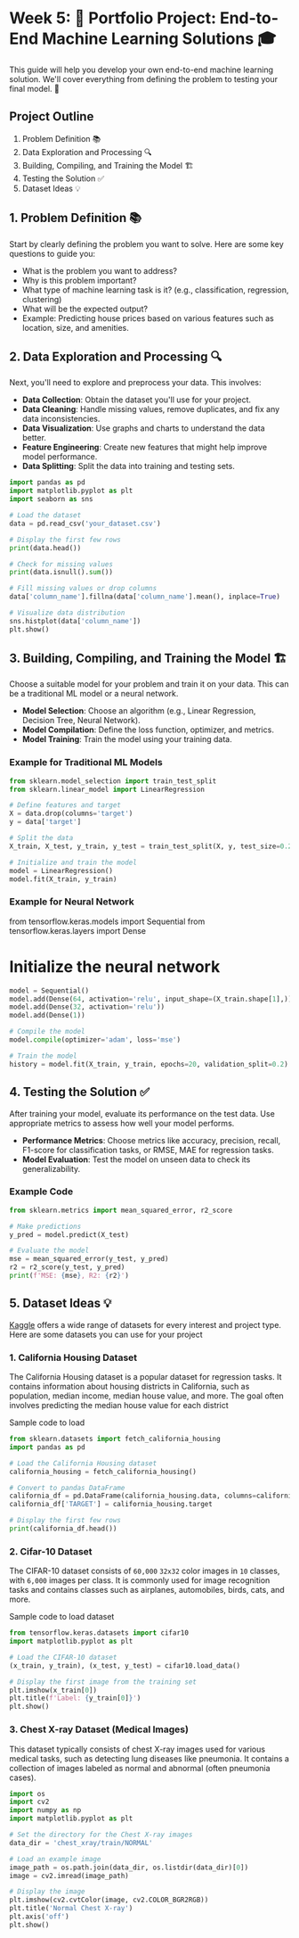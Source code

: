 # Week 5:  🧩 Portfolio Project: End-to-End Machine Learning Solutions 🎓

This guide will help you develop your own end-to-end machine learning solution. We'll cover everything from defining the problem to testing your final model. 🚀

## Project Outline
1. Problem Definition 📚
2. Data Exploration and Processing 🔍
3. Building, Compiling, and Training the Model 🏗️
4. Testing the Solution ✅
5. Dataset Ideas 💡

## 1. Problem Definition 📚
Start by clearly defining the problem you want to solve. Here are some key questions to guide you:

- What is the problem you want to address?
- Why is this problem important?
- What type of machine learning task is it? (e.g., classification, regression, clustering)
- What will be the expected output?
- Example: Predicting house prices based on various features such as location, size, and amenities.

## 2. Data Exploration and Processing 🔍
Next, you'll need to explore and preprocess your data. This involves:

- **Data Collection**: Obtain the dataset you'll use for your project.
- **Data Cleaning**: Handle missing values, remove duplicates, and fix any data inconsistencies.
- **Data Visualization**: Use graphs and charts to understand the data better.
- **Feature Engineering**: Create new features that might help improve model performance.
- **Data Splitting**: Split the data into training and testing sets.

```python
import pandas as pd
import matplotlib.pyplot as plt
import seaborn as sns

# Load the dataset
data = pd.read_csv('your_dataset.csv')

# Display the first few rows
print(data.head())

# Check for missing values
print(data.isnull().sum())

# Fill missing values or drop columns
data['column_name'].fillna(data['column_name'].mean(), inplace=True)

# Visualize data distribution
sns.histplot(data['column_name'])
plt.show()
```

## 3. Building, Compiling, and Training the Model 🏗️

Choose a suitable model for your problem and train it on your data. This can be a traditional ML model or a neural network.

- **Model Selection**: Choose an algorithm (e.g., Linear Regression, Decision Tree, Neural Network).
- **Model Compilation**: Define the loss function, optimizer, and metrics.
- **Model Training**: Train the model using your training data.

### Example for Traditional ML Models

```python
from sklearn.model_selection import train_test_split
from sklearn.linear_model import LinearRegression

# Define features and target
X = data.drop(columns='target')
y = data['target']

# Split the data
X_train, X_test, y_train, y_test = train_test_split(X, y, test_size=0.2, random_state=42)

# Initialize and train the model
model = LinearRegression()
model.fit(X_train, y_train)
```

### Example for Neural Network
from tensorflow.keras.models import Sequential
from tensorflow.keras.layers import Dense

# Initialize the neural network

```python
model = Sequential()
model.add(Dense(64, activation='relu', input_shape=(X_train.shape[1],)))
model.add(Dense(32, activation='relu'))
model.add(Dense(1))

# Compile the model
model.compile(optimizer='adam', loss='mse')

# Train the model
history = model.fit(X_train, y_train, epochs=20, validation_split=0.2)
```

## 4. Testing the Solution ✅

After training your model, evaluate its performance on the test data. Use appropriate metrics to assess how well your model performs.

- **Performance Metrics**: Choose metrics like accuracy, precision, recall, F1-score for classification tasks, or RMSE, MAE for regression tasks.
- **Model Evaluation**: Test the model on unseen data to check its generalizability.

### Example Code
```python
from sklearn.metrics import mean_squared_error, r2_score

# Make predictions
y_pred = model.predict(X_test)

# Evaluate the model
mse = mean_squared_error(y_test, y_pred)
r2 = r2_score(y_test, y_pred)
print(f'MSE: {mse}, R2: {r2}')
```

## 5. Dataset Ideas 💡

[Kaggle](https://www.kaggle.com/) offers a wide range of datasets for every interest and project type. Here are some datasets you can use for your project

### 1. California Housing Dataset

The California Housing dataset is a popular dataset for regression tasks. It contains information about housing districts in California, such as population, median income, median house value, and more. The goal often involves predicting the median house value for each district

Sample code to load

```python
from sklearn.datasets import fetch_california_housing
import pandas as pd

# Load the California Housing dataset
california_housing = fetch_california_housing()

# Convert to pandas DataFrame
california_df = pd.DataFrame(california_housing.data, columns=california_housing.feature_names)
california_df['TARGET'] = california_housing.target

# Display the first few rows
print(california_df.head())

```

### 2. Cifar-10 Dataset

The CIFAR-10 dataset consists of `60,000` `32x32` color images in `10` classes, with `6,000` images per class. It is commonly used for image recognition tasks and contains classes such as airplanes, automobiles, birds, cats, and more.

Sample code to load dataset
```python
from tensorflow.keras.datasets import cifar10
import matplotlib.pyplot as plt

# Load the CIFAR-10 dataset
(x_train, y_train), (x_test, y_test) = cifar10.load_data()

# Display the first image from the training set
plt.imshow(x_train[0])
plt.title(f'Label: {y_train[0]}')
plt.show()
```

### 3. Chest X-ray Dataset (Medical Images)

This dataset typically consists of chest X-ray images used for various medical tasks, such as detecting lung diseases like pneumonia. It contains a collection of images labeled as normal and abnormal (often pneumonia cases).

```python
import os
import cv2
import numpy as np
import matplotlib.pyplot as plt

# Set the directory for the Chest X-ray images
data_dir = 'chest_xray/train/NORMAL'

# Load an example image
image_path = os.path.join(data_dir, os.listdir(data_dir)[0])
image = cv2.imread(image_path)

# Display the image
plt.imshow(cv2.cvtColor(image, cv2.COLOR_BGR2RGB))
plt.title('Normal Chest X-ray')
plt.axis('off')
plt.show()
```